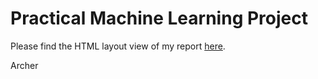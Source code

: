 # Practical Machine Learning Project
Please find the HTML layout view of my report [here](http://rpubs.com/Vander_Decken/314079).

Archer
